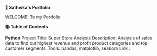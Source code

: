**🚀 Sathvika's Portfolio**

WELCOME! To my Portfolio


**📚 Table of Contents**




**Python**
Project Title: Super Store Analysis
Description: Analysis of sales data to find out highest revenue and profit product categories and top customer segments.
Tools: pandas, matplotlib, seaborn
Link :

